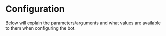 # Configuration
Below will explain the parameters/arguments and what values are available to them when configuring the bot. 